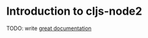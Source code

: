 # Introduction to cljs-node2

TODO: write [great documentation](http://jacobian.org/writing/great-documentation/what-to-write/)
